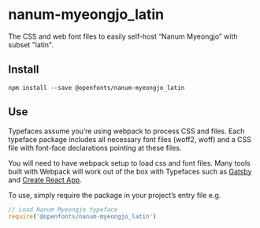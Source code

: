 
# nanum-myeongjo_latin

The CSS and web font files to easily self-host “Nanum Myeongjo” with subset "latin".

## Install

`npm install --save @openfonts/nanum-myeongjo_latin`

## Use

Typefaces assume you’re using webpack to process CSS and files. Each typeface
package includes all necessary font files (woff2, woff) and a CSS file with
font-face declarations pointing at these files.

You will need to have webpack setup to load css and font files. Many tools built
with Webpack will work out of the box with Typefaces such as [Gatsby](https://github.com/gatsbyjs/gatsby)
and [Create React App](https://github.com/facebookincubator/create-react-app).

To use, simply require the package in your project’s entry file e.g.

```javascript
// Load Nanum Myeongjo typeface
require('@openfonts/nanum-myeongjo_latin')
```
